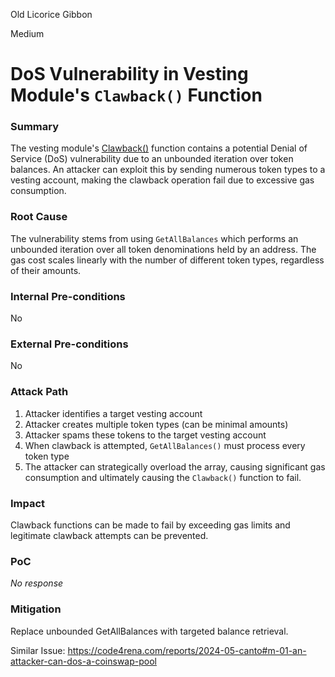 Old Licorice Gibbon

Medium

# DoS Vulnerability in Vesting Module's `Clawback()` Function

### Summary

The vesting module's [Clawback()](https://github.com/sherlock-audit/2024-12-seda-protocol/blob/main/seda-chain/x/vesting/keeper/msg_server.go#L103) function contains a potential Denial of Service (DoS) vulnerability due to an unbounded iteration over token balances. An attacker can exploit this by sending numerous token types to a vesting account, making the clawback operation fail due to excessive gas consumption. 

### Root Cause

The vulnerability stems from using `GetAllBalances` which performs an unbounded iteration over all token denominations held by an address. The gas cost scales linearly with the number of different token types, regardless of their amounts.


### Internal Pre-conditions

No

### External Pre-conditions

No

### Attack Path

1. Attacker identifies a target vesting account
2. Attacker creates multiple token types (can be minimal amounts)
3. Attacker spams these tokens to the target vesting account
4. When clawback is attempted, `GetAllBalances()` must process every token type
5. The attacker can strategically overload the array, causing significant gas consumption and ultimately causing the `Clawback()` function to fail.

### Impact

Clawback functions can be made to fail by exceeding gas limits and legitimate clawback attempts can be prevented. 

### PoC

_No response_

### Mitigation

Replace unbounded GetAllBalances with targeted balance retrieval.

Similar Issue: https://code4rena.com/reports/2024-05-canto#m-01-an-attacker-can-dos-a-coinswap-pool

